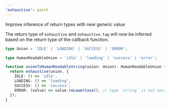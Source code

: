 ```yaml
---
'exhaustive': patch
---
```


Improve inference of return types with new generic value

The return type of `exhaustive` and `exhaustive.tag` will now be inferred based on the return type of the callback function.

```ts
type Union = 'IDLE' | 'LOADING' | 'SUCCESS' | 'ERROR';

type HumanReadableUnion = 'idle' | 'loading' | 'success' | 'error';

function unionToHumanReadableString(union: Union): HumanReadableUnion {
  return exhaustive(union, {
    IDLE: () => 'idle',
    LOADING: () => 'loading',
    SUCCESS: () => 'success',
    ERROR: (value) => value.toLowerCase(), // type `string` is not assignable to type `HumanReadableUnion`
  });
}
```
